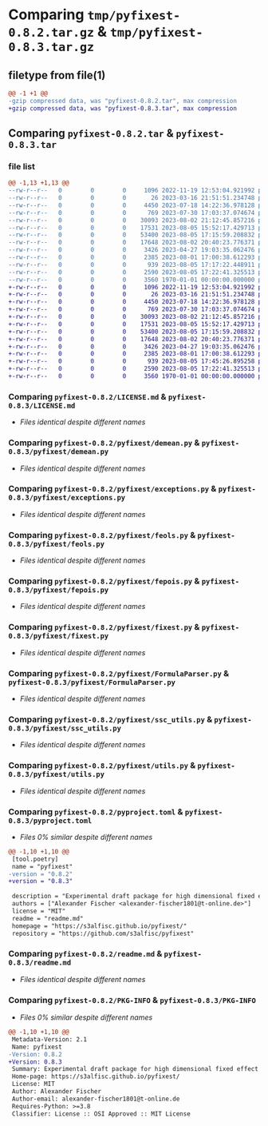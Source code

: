 # Comparing `tmp/pyfixest-0.8.2.tar.gz` & `tmp/pyfixest-0.8.3.tar.gz`

## filetype from file(1)

```diff
@@ -1 +1 @@
-gzip compressed data, was "pyfixest-0.8.2.tar", max compression
+gzip compressed data, was "pyfixest-0.8.3.tar", max compression
```

## Comparing `pyfixest-0.8.2.tar` & `pyfixest-0.8.3.tar`

### file list

```diff
@@ -1,13 +1,13 @@
--rw-r--r--   0        0        0     1096 2022-11-19 12:53:04.921992 pyfixest-0.8.2/LICENSE.md
--rw-r--r--   0        0        0       26 2023-03-16 21:51:51.234748 pyfixest-0.8.2/pyfixest/__init__.py
--rw-r--r--   0        0        0     4450 2023-07-18 14:22:36.978128 pyfixest-0.8.2/pyfixest/demean.py
--rw-r--r--   0        0        0      769 2023-07-30 17:03:37.074674 pyfixest-0.8.2/pyfixest/exceptions.py
--rw-r--r--   0        0        0    30093 2023-08-02 21:12:45.857216 pyfixest-0.8.2/pyfixest/feols.py
--rw-r--r--   0        0        0    17531 2023-08-05 15:52:17.429713 pyfixest-0.8.2/pyfixest/fepois.py
--rw-r--r--   0        0        0    53400 2023-08-05 17:15:59.208832 pyfixest-0.8.2/pyfixest/fixest.py
--rw-r--r--   0        0        0    17648 2023-08-02 20:40:23.776371 pyfixest-0.8.2/pyfixest/FormulaParser.py
--rw-r--r--   0        0        0     3426 2023-04-27 19:03:35.062476 pyfixest-0.8.2/pyfixest/ssc_utils.py
--rw-r--r--   0        0        0     2385 2023-08-01 17:00:38.612293 pyfixest-0.8.2/pyfixest/utils.py
--rw-r--r--   0        0        0      939 2023-08-05 17:17:22.448911 pyfixest-0.8.2/pyproject.toml
--rw-r--r--   0        0        0     2590 2023-08-05 17:22:41.325513 pyfixest-0.8.2/readme.md
--rw-r--r--   0        0        0     3560 1970-01-01 00:00:00.000000 pyfixest-0.8.2/PKG-INFO
+-rw-r--r--   0        0        0     1096 2022-11-19 12:53:04.921992 pyfixest-0.8.3/LICENSE.md
+-rw-r--r--   0        0        0       26 2023-03-16 21:51:51.234748 pyfixest-0.8.3/pyfixest/__init__.py
+-rw-r--r--   0        0        0     4450 2023-07-18 14:22:36.978128 pyfixest-0.8.3/pyfixest/demean.py
+-rw-r--r--   0        0        0      769 2023-07-30 17:03:37.074674 pyfixest-0.8.3/pyfixest/exceptions.py
+-rw-r--r--   0        0        0    30093 2023-08-02 21:12:45.857216 pyfixest-0.8.3/pyfixest/feols.py
+-rw-r--r--   0        0        0    17531 2023-08-05 15:52:17.429713 pyfixest-0.8.3/pyfixest/fepois.py
+-rw-r--r--   0        0        0    53400 2023-08-05 17:15:59.208832 pyfixest-0.8.3/pyfixest/fixest.py
+-rw-r--r--   0        0        0    17648 2023-08-02 20:40:23.776371 pyfixest-0.8.3/pyfixest/FormulaParser.py
+-rw-r--r--   0        0        0     3426 2023-04-27 19:03:35.062476 pyfixest-0.8.3/pyfixest/ssc_utils.py
+-rw-r--r--   0        0        0     2385 2023-08-01 17:00:38.612293 pyfixest-0.8.3/pyfixest/utils.py
+-rw-r--r--   0        0        0      939 2023-08-05 17:45:26.895258 pyfixest-0.8.3/pyproject.toml
+-rw-r--r--   0        0        0     2590 2023-08-05 17:22:41.325513 pyfixest-0.8.3/readme.md
+-rw-r--r--   0        0        0     3560 1970-01-01 00:00:00.000000 pyfixest-0.8.3/PKG-INFO
```

### Comparing `pyfixest-0.8.2/LICENSE.md` & `pyfixest-0.8.3/LICENSE.md`

 * *Files identical despite different names*

### Comparing `pyfixest-0.8.2/pyfixest/demean.py` & `pyfixest-0.8.3/pyfixest/demean.py`

 * *Files identical despite different names*

### Comparing `pyfixest-0.8.2/pyfixest/exceptions.py` & `pyfixest-0.8.3/pyfixest/exceptions.py`

 * *Files identical despite different names*

### Comparing `pyfixest-0.8.2/pyfixest/feols.py` & `pyfixest-0.8.3/pyfixest/feols.py`

 * *Files identical despite different names*

### Comparing `pyfixest-0.8.2/pyfixest/fepois.py` & `pyfixest-0.8.3/pyfixest/fepois.py`

 * *Files identical despite different names*

### Comparing `pyfixest-0.8.2/pyfixest/fixest.py` & `pyfixest-0.8.3/pyfixest/fixest.py`

 * *Files identical despite different names*

### Comparing `pyfixest-0.8.2/pyfixest/FormulaParser.py` & `pyfixest-0.8.3/pyfixest/FormulaParser.py`

 * *Files identical despite different names*

### Comparing `pyfixest-0.8.2/pyfixest/ssc_utils.py` & `pyfixest-0.8.3/pyfixest/ssc_utils.py`

 * *Files identical despite different names*

### Comparing `pyfixest-0.8.2/pyfixest/utils.py` & `pyfixest-0.8.3/pyfixest/utils.py`

 * *Files identical despite different names*

### Comparing `pyfixest-0.8.2/pyproject.toml` & `pyfixest-0.8.3/pyproject.toml`

 * *Files 0% similar despite different names*

```diff
@@ -1,10 +1,10 @@
 [tool.poetry]
 name = "pyfixest"
-version = "0.8.2"
+version = "0.8.3"
 
 description = "Experimental draft package for high dimensional fixed effect estimation. Supports OLS and IV estimation."
 authors = ["Alexander Fischer <alexander-fischer1801@t-online.de>"]
 license = "MIT"
 readme = "readme.md"
 homepage = "https://s3alfisc.github.io/pyfixest/"
 repository = "https://github.com/s3alfisc/pyfixest"
```

### Comparing `pyfixest-0.8.2/readme.md` & `pyfixest-0.8.3/readme.md`

 * *Files identical despite different names*

### Comparing `pyfixest-0.8.2/PKG-INFO` & `pyfixest-0.8.3/PKG-INFO`

 * *Files 0% similar despite different names*

```diff
@@ -1,10 +1,10 @@
 Metadata-Version: 2.1
 Name: pyfixest
-Version: 0.8.2
+Version: 0.8.3
 Summary: Experimental draft package for high dimensional fixed effect estimation. Supports OLS and IV estimation.
 Home-page: https://s3alfisc.github.io/pyfixest/
 License: MIT
 Author: Alexander Fischer
 Author-email: alexander-fischer1801@t-online.de
 Requires-Python: >=3.8
 Classifier: License :: OSI Approved :: MIT License
```

